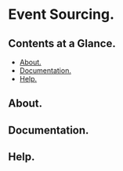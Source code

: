 # Event Sourcing.





## Contents at a Glance.
* [About.](#about)
* [Documentation.](#documentation)
* [Help.](#help)





## About.





## Documentation.





## Help.